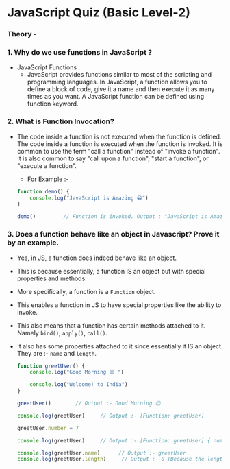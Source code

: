 # JavaScript Quiz (Basic Level-2)

### Theory -

### 1. Why do we use functions in JavaScript ?

* JavaScript Functions : 
  * JavaScript provides functions similar to most of the scripting and programming languages. In JavaScript, a function allows you to define a block of code, give it a name and then execute it as many times as you want. A JavaScript function can be defined using function keyword.

### 2. What is Function Invocation?

* The code inside a function is not executed when the function is defined. The code inside a function is executed when the function is invoked. It is common to use the term "call a function" instead of "invoke a function". It is also common to say "call upon a function", "start a function", or "execute a function".

   * For Example :-
   ```js
   function demo() {
       console.log("JavaScript is Amazing 😀")
   }
   
   demo()         // Function is invoked. Output : "JavaScript is Amazing 😀"
   ```

### 3. Does a function behave like an object in Javascript? Prove it by an example.

* Yes, in JS, a function does indeed behave like an object. 
* This is because essentially, a function IS an object but with special properties and methods.
* More specifically, a function is a `Function` object.
* This enables a function in JS to have special properties like the ability to invoke.
* This also means that a function has certain methods attached to it. Namely `bind()`, `apply()`, `call()`.
* It also has some properties attached to it since essentially it IS an object. They are :- `name` and `length`.

   ```js
   function greetUser() {
       console.log("Good Morning 😊 ")
   
       console.log("Welcome! to India")
   }
   
   greetUser()        // Output :- Good Morning 😊
   
   console.log(greetUser)     // Output :- [Function: greetUser]
   
   greetUser.number = 7
   
   console.log(greetUser)     // Output :- [Function: greetUser] { number: 7 }
   
   console.log(greetUser.name)      // Output :- greetUser
   console.log(greetUser.length)     // Output :- 0 (Because the length property returns the number of parameters passed to the function)
   ```
